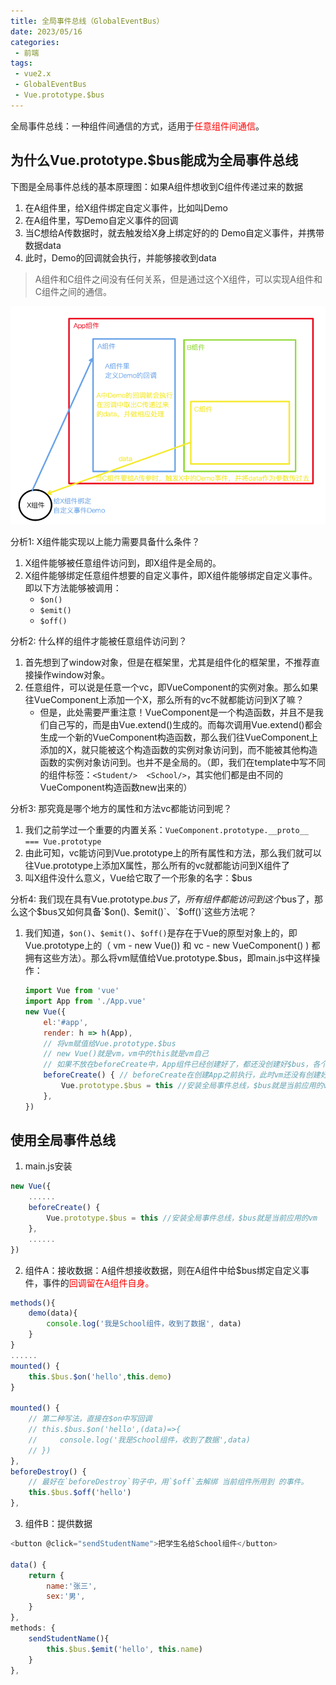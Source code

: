 ```yaml
---
title: 全局事件总线（GlobalEventBus）
date: 2023/05/16
categories:
 - 前端
tags:
 - vue2.x
 - GlobalEventBus
 - Vue.prototype.$bus
---
```


全局事件总线：一种组件间通信的方式，适用于<span style="color:red">任意组件间通信</span>。

## 为什么Vue.prototype.$bus能成为全局事件总线

下图是全局事件总线的基本原理图：如果A组件想收到C组件传递过来的数据

1. 在A组件里，给X组件绑定自定义事件，比如叫Demo
2. 在A组件里，写Demo自定义事件的回调
3. 当C想给A传数据时，就去触发给X身上绑定好的的 Demo自定义事件，并携带数据data
4. 此时，Demo的回调就会执行，并能够接收到data

> A组件和C组件之间没有任何关系，但是通过这个X组件，可以实现A组件和C组件之间的通信。

<img src="./imgs/全局事件.png">

分析1: X组件能实现以上能力需要具备什么条件？
1. X组件能够被任意组件访问到，即X组件是全局的。
2. X组件能够绑定任意组件想要的自定义事件，即X组件能够绑定自定义事件。即以下方法能够被调用：
    - ```$on()```
    - ```$emit()```
    - ```$off()```

分析2: 什么样的组件才能被任意组件访问到？
1. 首先想到了window对象，但是在框架里，尤其是组件化的框架里，不推荐直接操作window对象。
2. 任意组件，可以说是任意一个vc，即VueComponent的实例对象。那么如果往VueComponent上添加一个X，那么所有的vc不就都能访问到X了嘛？
    - 但是，此处需要严重注意！VueComponent是一个构造函数，并且不是我们自己写的，而是由Vue.extend()生成的。而每次调用Vue.extend()都会生成一个新的VueComponent构造函数，那么我们往VueComponent上添加的X，就只能被这个构造函数的实例对象访问到，而不能被其他构造函数的实例对象访问到。也并不是全局的。（即，我们在template中写不同的组件标签：`<Student/>  <School/>`，其实他们都是由不同的VueComponent构造函数new出来的）

分析3: 那究竟是哪个地方的属性和方法vc都能访问到呢？
1. 我们之前学过一个重要的内置关系：`VueComponent.prototype.__proto__ === Vue.prototype`
2. 由此可知，vc能访问到Vue.prototype上的所有属性和方法，那么我们就可以往Vue.prototype上添加X属性，那么所有的vc就都能访问到X组件了
3. 叫X组件没什么意义，Vue给它取了一个形象的名字：$bus

分析4: 我们现在具有Vue.prototype.$bus了，所有组件都能访问到这个$bus了，那么这个$bus又如何具备`$on()`、`$emit()`、`$off()`这些方法呢？
1. 我们知道，`$on()`、`$emit()`、`$off()`是存在于Vue的原型对象上的，即Vue.prototype上的（ vm - new Vue()) 和 vc - new VueComponent() ) 都拥有这些方法）。那么将vm赋值给Vue.prototype.$bus，即main.js中这样操作：
    ```js
    import Vue from 'vue'
    import App from './App.vue'
    new Vue({
        el:'#app',
        render: h => h(App),
        // 将vm赋值给Vue.prototype.$bus
        // new Vue()就是vm，vm中的this就是vm自己
        // 如果不放在beforeCreate中，App组件已经创建好了，都还没创建好$bus，各个组件中就无法使用$bus，就会报错
        beforeCreate() { // beforeCreate在创建App之前执行，此时vm还没有创建好，数据监测和数据代理都还没创建好，此时就可以将vm赋值给Vue.prototype.$bus，这样等到App创建好了，就可以使用$bus了
            Vue.prototype.$bus = this //安装全局事件总线，$bus就是当前应用的vm
        },
    })
    ```
## 使用全局事件总线

1. main.js安装

```js
new Vue({
    ......
    beforeCreate() {
        Vue.prototype.$bus = this //安装全局事件总线，$bus就是当前应用的vm
    },
    ......
}) 
```

2. 组件A：接收数据：A组件想接收数据，则在A组件中给$bus绑定自定义事件，事件的<span style="color:red">回调留在A组件自身。</span>

```js
methods(){
    demo(data){
        console.log('我是School组件，收到了数据', data)
    }
}
......
mounted() {
    this.$bus.$on('hello',this.demo)
}

mounted() {
    // 第二种写法，直接在$on中写回调
    // this.$bus.$on('hello',(data)=>{
    //     console.log('我是School组件，收到了数据',data)
    // })
},
beforeDestroy() {
    // 最好在`beforeDestroy`钩子中，用`$off`去解绑 当前组件所用到 的事件。
    this.$bus.$off('hello')
},
```

3. 组件B：提供数据

```js
<button @click="sendStudentName">把学生名给School组件</button>

data() {
    return {
        name:'张三',
        sex:'男',
    }
},
methods: {
    sendStudentName(){
        this.$bus.$emit('hello', this.name)
    }
},
```
